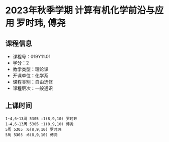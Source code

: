 # 2023年秋季学期 计算有机化学前沿与应用 罗时玮, 傅尧






## 课程信息

- 课程号：019Y11.01
- 学分：2
- 教学类型：理论课
- 开课单位：化学系
- 课程类别：自由选修
- 课程层次：一般通识

## 上课时间

```
1~4,6~13周 5305 :1(8,9,10) 罗时玮
1~4,6~13周 5305 :1(8,9,10) 傅尧
5周 5305 :6(8,9,10) 罗时玮
5周 5305 :6(8,9,10) 傅尧
```

